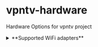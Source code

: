 # vpntv-hardware
Hardware Options for vpntv project
<details>
  <summary>
    **Supported WiFi adapters**
  </summary>
  
  * TP-Link TL-WN722N V2/V3 150Mbps High Gain Wireless USB Adapter
  * TP-Link TL-WN727N V5.20 150Mbps Wireless N USB Adapter
  * TP-Link TL-WN725N V3 150Mbps Wireless N Nano USB Adapter
  * EDIMAX EW-7811Un V2 N150 Wi-Fi 4 Nano USB Adapter
  * ASUS USB-N10 Nano B1 USB Adapter Wireless-N
  * D-Link DWA-125 Wireless N 150 USB Adapter(rev.D)
  * D-Link DWA-123 Wireless N 150 USB Adapter(rev.D)
  * D-Link GO-USB-N150 Wireless N 150 Easy USB Adapter(rev.B)
  * D-Link DWA-121 Wireless N 150 USB Adapter(rev.B)
  * Realtek RTL8188EU Wireless LAN 802.11n USB 2.0 Network Adapter
  * [Realtek RTL8188EUS](https://a.aliexpress.com/_Ew27JPn) Wireless LAN 802.11n USB 2.0 Network Adapter
  * [Realtek RTL8188ETV](https://a.aliexpress.com/_EGxet6d) Wireless LAN 802.11n USB 2.0 Network Adapter
  * 802.11bgn Mini Wireless LAN USB2.0 Adapter
  * ELECOM WDC-150SU2M Wireless Adapter
  * Sitecom WLA-1100 V2 Wi-Fi USB adapter N150
  * MERCUSYS MW150US V2 N150 Wireless Nano USB Adapter
  * Rosewill RNX-N150NUB N150 Wireless Nano USB Adapter
</details>